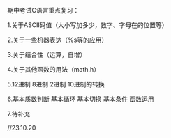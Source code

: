 期中考试C语言重点复习：

1.关于ASCII码值（大小写加多少，数字、字母在的位置等）

2.关于一些机器表达（%s等的应用）

3.关于结合性（运算，自增）

4.关于其他函数的用法（math.h）

5.12进制 8进制 2进制 10进制的转换

6.基本质数判断 基本循环 基本切换 基本条件 函数运用

7.待补充

//23.10.20
